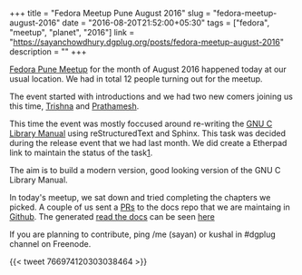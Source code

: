 +++
title = "Fedora Meetup Pune August 2016"
slug = "fedora-meetup-august-2016"
date = "2016-08-20T21:52:00+05:30"
tags = ["fedora", "meetup", "planet", "2016"]
link = "https://sayanchowdhury.dgplug.org/posts/fedora-meetup-august-2016"
description = ""
+++

[Fedora Pune Meetup](https://fedoraproject.org/wiki/Fedora_Meetup_Pune_August_2016) for the month of August 2016 happened today at our usual
location. We had in total 12 people turning out for the meetup.

The event started with introductions and we had two new comers joining us this
time, [Trishna](https://github.com/trishnaguha) and [Prathamesh](https://www.linkedin.com/in/prathamesh20592).

This time the event was mostly foccused around re-writing the [GNU C Library
Manual](https://www.gnu.org/software/libc/documentation.html) using reStructuredText and Sphinx. This task was decided during
the release event that we had last month. We did create a Etherpad link to
maintain the status of the task[1](https://public.etherpad-mozilla.org/p/glibc).

The aim is to build a modern version, good looking version of the GNU C Library
Manual.

In today's meetup, we sat down and tried completing the chapters we picked. A
couple of us sent a [PRs](https://github.com/dgplug/glibcdocs/pulls?utf8=%E2%9C%93&q=is%3Apr) to the docs repo that we are maintaing in
[Github](https://github.com/dgplug/glibcdocs). The generated [read the
docs](http://glibcdocs.readthedocs.io/en/latest/)
can be seen [here](http://glibcdocs.readthedocs.io/en/latest/)

If you are planning to contribute, ping /me (sayan) or kushal in #dgplug
channel on Freenode.

{{< tweet 766974120303038464 >}}

